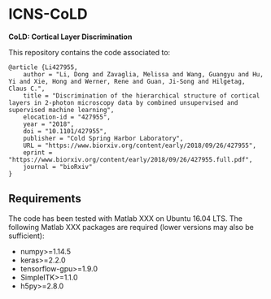 # ICNS-CoLD
**CoLD: Cortical Layer Discrimination**

This repository contains the code associated to:

```
@article {Li427955,
	author = "Li, Dong and Zavaglia, Melissa and Wang, Guangyu and Hu, Yi and Xie, Hong and Werner, Rene and Guan, Ji-Song and Hilgetag, Claus C.",
	title = "Discrimination of the hierarchical structure of cortical layers in 2-photon microscopy data by combined unsupervised and supervised machine learning",
	elocation-id = "427955",
	year = "2018",
	doi = "10.1101/427955",
	publisher = "Cold Spring Harbor Laboratory",
  	URL = "https://www.biorxiv.org/content/early/2018/09/26/427955",
	eprint = "https://www.biorxiv.org/content/early/2018/09/26/427955.full.pdf",
	journal = "bioRxiv"
}
```

## Requirements
The code has been tested with Matlab XXX on Ubuntu 16.04 LTS. The following Matlab XXX packages are required (lower versions may also be sufficient):
- numpy>=1.14.5
- keras>=2.2.0
- tensorflow-gpu>=1.9.0
- SimpleITK>=1.1.0
- h5py>=2.8.0
